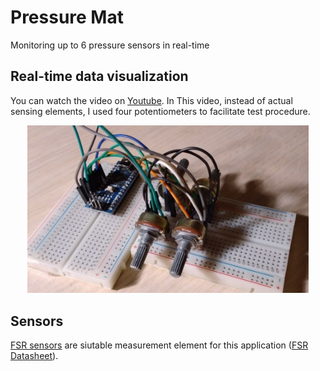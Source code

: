 # Pressure Mat
Monitoring up to 6 pressure sensors in real-time

## Real-time data visualization
You can watch the video on [Youtube](https://youtu.be/LCqUnZ84X5U). In This video, instead of actual sensing elements, I used four potentiometers to facilitate test procedure.

<p align="center">
  <img src="https://github.com/MRezaSadeghi/PressureMat/blob/main/Images/Circuit-1.jpg" alt="TMSC 1.0" style="width:450px"/>
</p>

## Sensors
[FSR sensors](https://www.interlinkelectronics.com/fsr-400-series) are siutable measurement element for this application ([FSR Datasheet](https://github.com/MRezaSadeghi/PressureMat/blob/main/Docs/Datasheet_FSR.pdf)). 
